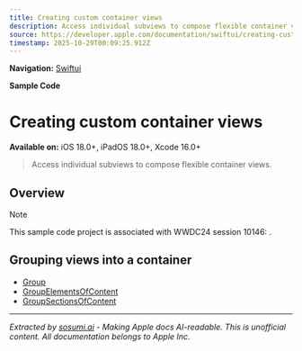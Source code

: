 ```yaml
---
title: Creating custom container views
description: Access individual subviews to compose flexible container views.
source: https://developer.apple.com/documentation/swiftui/creating-custom-container-views
timestamp: 2025-10-29T00:09:25.912Z
---
```


**Navigation:** [Swiftui](/documentation/swiftui)

**Sample Code**

# Creating custom container views

**Available on:** iOS 18.0+, iPadOS 18.0+, Xcode 16.0+

> Access individual subviews to compose flexible container views.

## Overview

> [!NOTE]
> This sample code project is associated with WWDC24 session 10146: [](https://developer.apple.com/wwdc24/10146/).

## Grouping views into a container

- [Group](/documentation/swiftui/group)
- [GroupElementsOfContent](/documentation/swiftui/groupelementsofcontent)
- [GroupSectionsOfContent](/documentation/swiftui/groupsectionsofcontent)

---

*Extracted by [sosumi.ai](https://sosumi.ai) - Making Apple docs AI-readable.*
*This is unofficial content. All documentation belongs to Apple Inc.*
